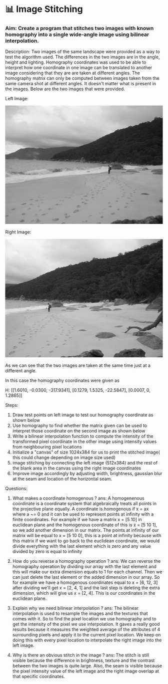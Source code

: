 # 📊 Image Stitching
### Aim: Create a program that stitches two images with known homography into a single wide-angle image using bilinear interpolation. 
Description: Two images of the same landscape were provided as a way to test the algorithm used. The differences in the two images are in the angle, height and lighting. Homography coordinates was used to be able to interpret how one coordinate in one image can be translated to another image considering that
they are are taken at different angles. The homography matrix can only be computed between images taken from the same camera shot at different angles. It doesn't matter what is present in the images. Below are the two images that were provided.

Left Image: 

![img1](https://github.com/Antonio417/Computer_Vision_and_Machine_Learning_Portfolio/blob/main/Computer%20Vision/Image_Stitching/left.jpg)

Right Image:

![img2](https://github.com/Antonio417/Computer_Vision_and_Machine_Learning_Portfolio/blob/main/Computer%20Vision/Image_Stitching/right.jpg)


As we can see that the two images are taken at the same time just at a different angle.

In this case the homography coordinates were given as

H: [[1.6010, -0.0300, -317.9341], [0.1279, 1.5325, -22.5847], [0.0007, 0, 1.2865]]

Steps:

1. Draw test points on left image to test our homography coordinate as shown below
2. Use homography to find whether the matrix given can be used to interpret those coordinate on the second image as shown below
3. Write a bilinear interpolation function to compute the intensity of the transformed pixel coordinate in the other image using intensity values from
neighbouring pixel locations
4. Initialize a "canvas" of size 1024x384 for us to print the stitched image( this could change depending on image size used)
5. image stitching by connecting the left image (512x384) and the rest of the blank area in the canvas using the right image coordinates
6. Improve image accordingly by adjusting width, brightness, gaussian blur at the seam and location of the horizontal seam.

Questions:
1. What makes a coordinate homogenous ?
ans: A homogenenous coordinate is a coordinate system that algebraically treats all points in the projective plane equally. A coordinate is homogenous if x = ax where a ~= 0 and it can be used to represent points at infinity with a finite coordinates. For example if we have a matrix x = [5 10] in euclidean plane and the homogenous coordinate of this is x = [5 10 1], so we add another dimension in our matrix. The points at infinity of our matrix will be equal to x = [5 10 0], this is a point at infinity because with this matrix if we want to go back to the euclidean coordinate, we would divide everything with the last element which is zero and any value divided by zero is equal to infinity

2. How do you reverse a homography operation ?
ans: We can reverse the homography operation by dividing our array with the last element and this will make our extra dimension equals to 1 for each channel. Then we can just delete the last element or the added dimension in our array. So for example we have a homogenous coordinates equal to x = [6, 12, 3] after dividing we'll get x = [2, 4, 1] and the last step is deleting the extra dimension, which will give us x = [2, 4]. This is our coordinates in the euclidean plane.

3. Explain why we need bilinear interpolation ?
ans: The bilinear interpolation is used to resample the images and the textures that comes with it. So to find the pixel location we use homography and to get the intensity of the pixel we use interpolation. It gaves a really good results because it measures the weighted average of the attributes of 4 surrounding pixels and apply it to the current pixel location. We keep on doing this with every pixel location to interpolate the right image into the left image.

4. Why is there an obvious stitch in the image ?
ans: The stitch is still visible because the difference in brightness, texture and the contrast between the two images is quite large. Also, the seam is visible because the pixel intensity value of the left image and the right image overlap at that specific coordinates.

